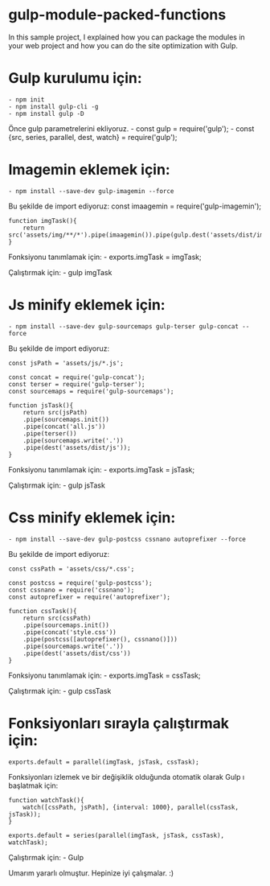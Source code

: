 # gulp-module-packed-functions
In this sample project, I explained how you can package the modules in your web project and how you can do the site optimization with Gulp.

# Gulp kurulumu için:
    - npm init
    - npm install gulp-cli -g
    - npm install gulp -D

Önce gulp parametrelerini ekliyoruz. 
    - const gulp = require('gulp');
    - const {src, series, parallel, dest, watch} = require('gulp');

# Imagemin eklemek için: 
    - npm install --save-dev gulp-imagemin --force

Bu şekilde de import ediyoruz:
    const imaagemin = require('gulp-imagemin');
    
    function imgTask(){
        return src('assets/img/**/*').pipe(imaagemin()).pipe(gulp.dest('assets/dist/img'));
    }

Fonksiyonu tanımlamak için:
    - exports.imgTask = imgTask;

Çalıştırmak için:
    - gulp imgTask

# Js minify eklemek için: 
    - npm install --save-dev gulp-sourcemaps gulp-terser gulp-concat --force

Bu şekilde de import ediyoruz:

    const jsPath = 'assets/js/*.js';
    
    const concat = require('gulp-concat');
    const terser = require('gulp-terser');
    const sourcemaps = require('gulp-sourcemaps');
    
    function jsTask(){
        return src(jsPath)
        .pipe(sourcemaps.init())
        .pipe(concat('all.js'))
        .pipe(terser())
        .pipe(sourcemaps.write('.'))
        .pipe(dest('assets/dist/js'));
    }

Fonksiyonu tanımlamak için:
    - exports.imgTask = jsTask;

Çalıştırmak için:
    - gulp jsTask

# Css minify eklemek için:
    - npm install --save-dev gulp-postcss cssnano autoprefixer --force

Bu şekilde de import ediyoruz:
    
    const cssPath = 'assets/css/*.css';

    const postcss = require('gulp-postcss');
    const cssnano = require('cssnano');
    const autoprefixer = require('autoprefixer');
    
    function cssTask(){
        return src(cssPath)
        .pipe(sourcemaps.init())
        .pipe(concat('style.css'))
        .pipe(postcss([autoprefixer(), cssnano()]))
        .pipe(sourcemaps.write('.'))
        .pipe(dest('assets/dist/css'))
    }

Fonksiyonu tanımlamak için:
    - exports.imgTask = cssTask;

Çalıştırmak için:
    - gulp cssTask

# Fonksiyonları sırayla çalıştırmak için:

    exports.default = parallel(imgTask, jsTask, cssTask);
    
Fonksiyonları izlemek ve bir değişiklik olduğunda otomatik olarak Gulp ı başlatmak için:

    function watchTask(){
        watch([cssPath, jsPath], {interval: 1000}, parallel(cssTask, jsTask));
    }
    
    exports.default = series(parallel(imgTask, jsTask, cssTask), watchTask);
    
Çalıştırmak için:
    - Gulp

Umarım yararlı olmuştur. Hepinize iyi çalışmalar. :)
